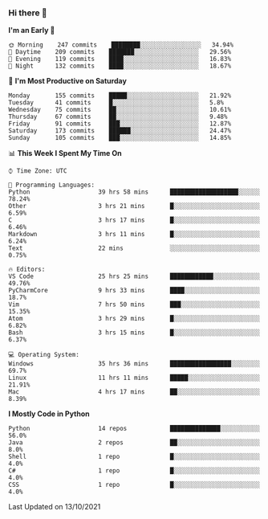 ### Hi there 👋

<!--START_SECTION:waka-->
**I'm an Early 🐤** 

```text
🌞 Morning    247 commits    ████████░░░░░░░░░░░░░░░░░   34.94% 
🌆 Daytime    209 commits    ███████░░░░░░░░░░░░░░░░░░   29.56% 
🌃 Evening    119 commits    ████░░░░░░░░░░░░░░░░░░░░░   16.83% 
🌙 Night      132 commits    ████░░░░░░░░░░░░░░░░░░░░░   18.67%

```
📅 **I'm Most Productive on Saturday** 

```text
Monday       155 commits    █████░░░░░░░░░░░░░░░░░░░░   21.92% 
Tuesday      41 commits     █░░░░░░░░░░░░░░░░░░░░░░░░   5.8% 
Wednesday    75 commits     ██░░░░░░░░░░░░░░░░░░░░░░░   10.61% 
Thursday     67 commits     ██░░░░░░░░░░░░░░░░░░░░░░░   9.48% 
Friday       91 commits     ███░░░░░░░░░░░░░░░░░░░░░░   12.87% 
Saturday     173 commits    ██████░░░░░░░░░░░░░░░░░░░   24.47% 
Sunday       105 commits    ███░░░░░░░░░░░░░░░░░░░░░░   14.85%

```


📊 **This Week I Spent My Time On** 

```text
⌚︎ Time Zone: UTC

💬 Programming Languages: 
Python                   39 hrs 58 mins      ███████████████████░░░░░░   78.24% 
Other                    3 hrs 21 mins       █░░░░░░░░░░░░░░░░░░░░░░░░   6.59% 
C                        3 hrs 17 mins       █░░░░░░░░░░░░░░░░░░░░░░░░   6.46% 
Markdown                 3 hrs 11 mins       █░░░░░░░░░░░░░░░░░░░░░░░░   6.24% 
Text                     22 mins             ░░░░░░░░░░░░░░░░░░░░░░░░░   0.75%

🔥 Editors: 
VS Code                  25 hrs 25 mins      ████████████░░░░░░░░░░░░░   49.76% 
PyCharmCore              9 hrs 33 mins       ████░░░░░░░░░░░░░░░░░░░░░   18.7% 
Vim                      7 hrs 50 mins       ███░░░░░░░░░░░░░░░░░░░░░░   15.35% 
Atom                     3 hrs 29 mins       █░░░░░░░░░░░░░░░░░░░░░░░░   6.82% 
Bash                     3 hrs 15 mins       █░░░░░░░░░░░░░░░░░░░░░░░░   6.37%

💻 Operating System: 
Windows                  35 hrs 36 mins      █████████████████░░░░░░░░   69.7% 
Linux                    11 hrs 11 mins      █████░░░░░░░░░░░░░░░░░░░░   21.91% 
Mac                      4 hrs 17 mins       ██░░░░░░░░░░░░░░░░░░░░░░░   8.39%

```

**I Mostly Code in Python** 

```text
Python                   14 repos            ██████████████░░░░░░░░░░░   56.0% 
Java                     2 repos             ██░░░░░░░░░░░░░░░░░░░░░░░   8.0% 
Shell                    1 repo              █░░░░░░░░░░░░░░░░░░░░░░░░   4.0% 
C#                       1 repo              █░░░░░░░░░░░░░░░░░░░░░░░░   4.0% 
CSS                      1 repo              █░░░░░░░░░░░░░░░░░░░░░░░░   4.0%

```



 Last Updated on 13/10/2021
<!--END_SECTION:waka-->

<!--
**e1630m/e1630m** is a ✨ _special_ ✨ repository because its `README.md` (this file) appears on your GitHub profile.

Here are some ideas to get you started:

- 🔭 I’m currently working on ...
- 🌱 I’m currently learning ...
- 👯 I’m looking to collaborate on ...
- 🤔 I’m looking for help with ...
- 💬 Ask me about ...
- 📫 How to reach me: ...
- 😄 Pronouns: ...
- ⚡ Fun fact: ...
-->
